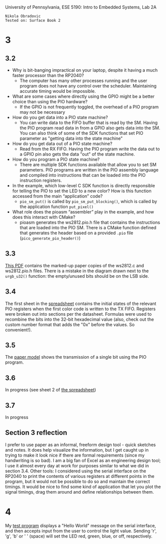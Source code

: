 University of Pennsylvania, ESE 5190: Intro to Embedded Systems, Lab 2A

    Nikola Obradovic
    Tested on: Surface Book 2

# 3
## 3.2
- Why is bit-banging impractical on your laptop, despite it having a
much faster processor than the RP2040?
  + The computer has many other processes running and the user program does not have any control over the scheduler. Maintaining accurate timing would be impossible. 
- What are some cases where directly using the GPIO might be a
better choice than using the PIO hardware?
  + If the GPIO is not frequently toggled, the overhead of a PIO program may not be necessary
- How do you get data into a PIO state machine?
  + You can write data to the FIFO buffer that is read by the SM. Having the PIO program read data in from a GPIO also gets data into the SM. You can also think of some of the SDK functions that set PIO parameter as "getting data into the state machine"
- How do you get data out of a PIO state machine?
  + Read from the RX FIFO. Having the PIO program write the data out to a GPIO pin also gets the data "out" of the state machine.
- How do you program a PIO state machine?
  + There are multiple SDK functions available that allow you to set SM parameters. PIO programs are written in the PIO assembly language and compiled into instructions that can be loaded into the PIO instruction registers.
- In the example, which low-level C SDK function is directly
responsible for telling the PIO to set the LED to a new color? How
is this function accessed from the main “application” code?
  + `pio_sm_put()` is called by `pio_sm_put_blocking()`, which is called by the application function `put_pixel()`
- What role does the pioasm “assembler” play in the example, and
how does this interact with CMake?
  + pioasm generates the ws2812.pio.h file that contains the instructions that are loaded into the PIO SM. There is a CMake function defined that generates the header based on a provided `.pio` file (`pico_generate_pio_header()`)

## 3.3
[This PDF](section3/section3_3.pdf) contains the marked-up paper copies of the ws2812.c and ws2812.pio.h files. There is a mistake in the diagram drawn next to the `urgb_u32()` function: the empty/unused bits should be on the LSB side.
## 3.4
The first sheet in the [spreadsheet](section3/section3.xlsx) contains the initial states of the relevant PIO registers when the first color code is written to the TX FIFO. Registers were broken out into sections per the datasheet. Formulas were used to recombine the bits into the 32-bit hexadecimal value (also, check out the custom number format that adds the "0x" before the values. So convenient!).
## 3.5
The [paper model](section3/section3_5.pdf) shows the transmission of a single bit using the PIO program.
## 3.6
In progress (see sheet 2 of [the spreadsheet](section3/section3.xlsx))
## 3.7
In progress

## Section 3 reflection
I prefer to use paper as an informal, freeform design tool - quick sketches and notes. It does help visualize the information, but I get caught up in trying to make it look nice if there are formal requirements (since my handwriting is so bad). I am a big fan of Excel as an engineering design tool; I use it almost every day at work for purposes similar to what we did in section 3.4.
Other tools: I considered using the serial interface on the RP2040 to print the contents of various registers at different points in the program, but it would not be possible to do so and maintain the correct timings. It would be nice to find some kind of application that let you plot the signal timings, drag them around and define relationships between them.

# 4
My [test program](ndo_usb_ws2812/usb_ws2812.c) displays a "Hello World" message on the serial interface, and then accepts input from the user to control the light value. Sending 'r', 'g', 'b' or ' ' (space) will set the LED red, green, blue, or off, respectively. 
